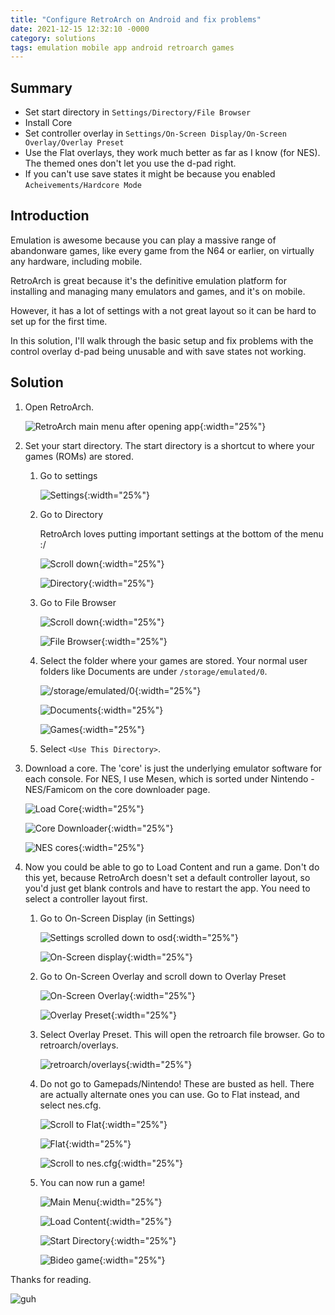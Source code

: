 ```yaml
---
title: "Configure RetroArch on Android and fix problems"
date: 2021-12-15 12:32:10 -0000
category: solutions
tags: emulation mobile app android retroarch games
---
```


## Summary

- Set start directory in `Settings/Directory/File Browser`
- Install Core
- Set controller overlay in `Settings/On-Screen Display/On-Screen Overlay/Overlay Preset`
- Use the Flat overlays, they work much better as far as I know (for NES). The themed ones don't let you use the d-pad right.
- If you can't use save states it might be because you enabled `Acheivements/Hardcore Mode`

## Introduction

Emulation is awesome because you can play a massive range of abandonware games, like every game from the N64 or earlier, on virtually any hardware, including mobile.

RetroArch is great because it's the definitive emulation platform for installing and managing many emulators and games, and it's on mobile.

However, it has a lot of settings with a not great layout so it can be hard to set up for the first time.

In this solution, I'll walk through the basic setup and fix problems with the control overlay d-pad being unusable and with save states not working.

## Solution

1. Open RetroArch.

    ![RetroArch main menu after opening app](/assets/images/retroarch/Screenshot_20211215_115042_com.retroarch.jpg){:width="25%"}

2. Set your start directory. The start directory is a shortcut to where your games (ROMs) are stored.

    1. Go to settings

        ![Settings](/assets/images/retroarch/Screenshot_20211215_121942_com.retroarch.jpg){:width="25%"}

    2. Go to Directory

        RetroArch loves putting important settings at the bottom of the menu :/

        ![Scroll down](/assets/images/retroarch/Screenshot_20211215_122002_com.retroarch.jpg){:width="25%"}

        ![Directory](/assets/images/retroarch/Screenshot_20211215_122005_com.retroarch.jpg){:width="25%"}

    3. Go to File Browser

        ![Scroll down](/assets/images/retroarch/Screenshot_20211215_122010_com.retroarch.jpg){:width="25%"}

        ![File Browser](/assets/images/retroarch/Screenshot_20211215_122013_com.retroarch.jpg){:width="25%"}

    4. Select the folder where your games are stored. Your normal user folders like Documents are under `/storage/emulated/0`.

        ![/storage/emulated/0](/assets/images/retroarch/Screenshot_20211215_122028_com.retroarch.jpg){:width="25%"}

        ![Documents](/assets/images/retroarch/Screenshot_20211215_122033_com.retroarch.jpg){:width="25%"}

        ![Games](/assets/images/retroarch/Screenshot_20211215_122037_com.retroarch.jpg){:width="25%"}

    5. Select `<Use This Directory>`.

3. Download a core. The 'core' is just the underlying emulator software for each console. For NES, I use Mesen, which is sorted under Nintendo - NES/Famicom on the core downloader page.

    ![Load Core](/assets/images/retroarch/Screenshot_20211215_122047_com.retroarch.jpg){:width="25%"}

    ![Core Downloader](/assets/images/retroarch/Screenshot_20211215_122055_com.retroarch.jpg){:width="25%"}

    ![NES cores](/assets/images/retroarch/Screenshot_20211215_122110_com.retroarch.jpg){:width="25%"}

4. Now you could be able to go to Load Content and run a game. Don't do this yet, because RetroArch doesn't set a default controller layout, so you'd just get blank controls and have to restart the app. You need to select a controller layout first.

    1. Go to On-Screen Display (in Settings)

        ![Settings scrolled down to osd](/assets/images/retroarch/Screenshot_20211215_122500_com.retroarch.jpg){:width="25%"}

        ![On-Screen display](/assets/images/retroarch/Screenshot_20211215_122503_com.retroarch.jpg){:width="25%"}

    2. Go to On-Screen Overlay and scroll down to Overlay Preset

        ![On-Screen Overlay](/assets/images/retroarch/Screenshot_20211215_122507_com.retroarch.jpg){:width="25%"}

        ![Overlay Preset](/assets/images/retroarch/Screenshot_20211215_122511_com.retroarch.jpg){:width="25%"}

    3. Select Overlay Preset. This will open the retroarch file browser. Go to retroarch/overlays.

        ![retroarch/overlays](/assets/images/retroarch/Screenshot_20211215_122547_com.retroarch.jpg){:width="25%"}

    4. Do not go to Gamepads/Nintendo! These are busted as hell. There are actually alternate ones you can use. Go to Flat instead, and select nes.cfg.

        ![Scroll to Flat](/assets/images/retroarch/Screenshot_20211215_122630_com.retroarch.jpg){:width="25%"}

        ![Flat](/assets/images/retroarch/Screenshot_20211215_122633_com.retroarch.jpg){:width="25%"}

        ![Scroll to nes.cfg](/assets/images/retroarch/Screenshot_20211215_122638_com.retroarch.jpg){:width="25%"}

    5. You can now run a game!

        ![Main Menu](/assets/images/retroarch/Screenshot_20211215_122136_com.retroarch.jpg){:width="25%"}

        ![Load Content](/assets/images/retroarch/Screenshot_20211215_122139_com.retroarch.jpg){:width="25%"}

        ![Start Directory](/assets/images/retroarch/Screenshot_20211215_122141_com.retroarch.jpg){:width="25%"}

        ![Bideo game](/assets/images/retroarch/Screenshot_20211215_122821_com.retroarch.jpg){:width="25%"}

Thanks for reading.

![guh](/assets/images/retroarch/cement.gif)
